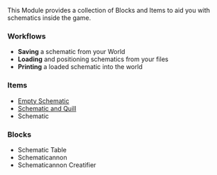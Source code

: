 This Module provides a collection of Blocks and Items to aid you with schematics inside the game.

### Workflows
* **Saving** a schematic from your World
* **Loading** and positioning schematics from your files
* **Printing** a loaded schematic into the world

### Items
* [Empty Schematic](https://github.com/simibubi/Create/wiki/Empty-Schematic)
* [Schematic and Quill](https://github.com/simibubi/Create/wiki/Schematic-and-Quill)
* Schematic

### Blocks
* Schematic Table
* Schematicannon
* Schematicannon Creatifier
